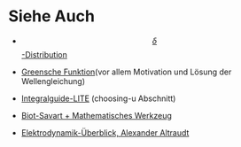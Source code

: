 # Siehe Auch

- [$$\delta$$-Distribution](http://www.physik.uni-halle.de/~tpobx/deltafkt.pdf "Delta-Distribution")

- [Greensche Funktion](https://de.wikipedia.org/wiki/Greensche_Funktion "Greensche Funktion")(vor allem Motivation und Lösung der Wellengleichung)

- [Integralguide-LITE](http://math.hws.edu/eking/CalculusII/usubguidelines "Integralguide-Lite") (choosing-u Abschnitt)

- [Biot-Savart + Mathematisches Werkzeug](https://www.uni-kassel.de/eecs/uploads/media/Skript_Teil3.pdf "Biot-Savart+Tools")

- [Elektrodynamik-Überblick, Alexander Altraudt](http://www.thp.uni-koeln.de/alexal/pdf/electrodynamics.pdf "alexal")
